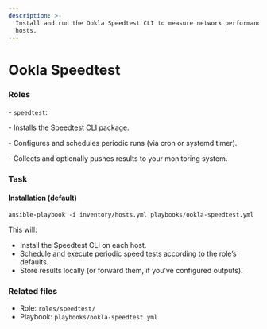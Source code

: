 ```yaml
---
description: >-
  Install and run the Ookla Speedtest CLI to measure network performance on all
  hosts.
---
```


# Ookla Speedtest

### Roles

\- `speedtest`: &#x20;

&#x20; \- Installs the Speedtest CLI package. &#x20;

&#x20; \- Configures and schedules periodic runs (via cron or systemd timer). &#x20;

&#x20; \- Collects and optionally pushes results to your monitoring system.

### Task

#### Installation (default)

```
ansible-playbook -i inventory/hosts.yml playbooks/ookla-speedtest.yml
```

This will:

* Install the Speedtest CLI on each host.
* Schedule and execute periodic speed tests according to the role’s defaults.
* Store results locally (or forward them, if you’ve configured outputs).

### Related files

* Role: `roles/speedtest/`
* Playbook: `playbooks/ookla-speedtest.yml`
